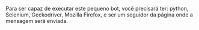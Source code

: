 Para ser capaz de executar este pequeno bot, você precisará ter:
python, Selenium, Geckodriver, Mozilla Firefox, e ser um seguidor da página onde a mensagem será enviada.

